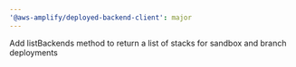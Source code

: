 ```yaml
---
'@aws-amplify/deployed-backend-client': major
---
```


Add listBackends method to return a list of stacks for sandbox and branch deployments
